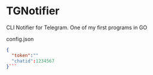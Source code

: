 # TGNotifier
CLI Notifier for Telegram. One of my first programs in GO

config.json
```json
{
  "token":""
  "chatid":1234567
}```
